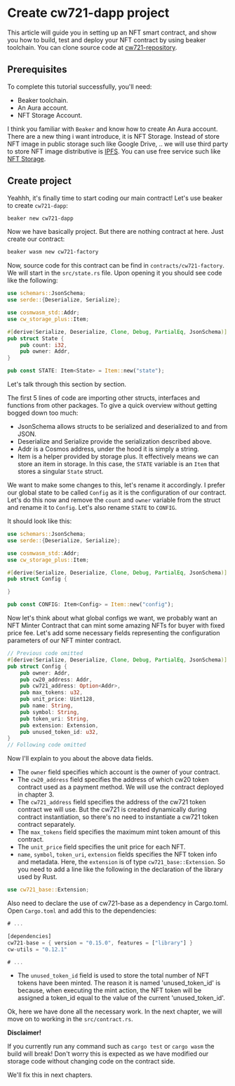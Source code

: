 # Create cw721-dapp project

This article will guide you in setting up an NFT smart contract, and show you how to build, test and deploy your NFT contract by using beaker toolchain. You can clone source code at [cw721-repository](https://github.com/aura-nw/tutorial_source/tree/main/cw721-dapp).

## Prerequisites

To complete this tutorial successfully, you'll need:

- Beaker toolchain.
- An Aura account.
- NFT Storage Account.

I think you familiar with `Beaker` and know how to create An Aura account. There are a new thing i want introduce, it is NFT Storage. Instead of store NFT image in public storage such like Google Drive, .. we will use third party to store NFT image distributive is [IPFS](https://docs.ipfs.tech/concepts/what-is-ipfs/). You can use free service such like [NFT Storage](https://nft.storage/#getting-started). 

## Create project

Yeahhh, it's finally time to start coding our main contract! Let's use beaker to create `cw721-dapp`:

```sh
beaker new cw721-dapp
````

Now we have basically project. But there are nothing contract at here. Just create our contract:

```sh
beaker wasm new cw721-factory
````

Now, source code for this contract can be find in `contracts/cw721-factory`. We will start in the `src/state.rs` file. Upon opening it you should see code like the following:

```rust
use schemars::JsonSchema;
use serde::{Deserialize, Serialize};

use cosmwasm_std::Addr;
use cw_storage_plus::Item;

#[derive(Serialize, Deserialize, Clone, Debug, PartialEq, JsonSchema)]
pub struct State {
    pub count: i32,
    pub owner: Addr,
}

pub const STATE: Item<State> = Item::new("state");
```

Let's talk through this section by section.

The first 5 lines of code are importing other structs, interfaces and functions from other packages. To give a quick overview without getting bogged down too much:

-   JsonSchema allows structs to be serialized and deserialized to and from JSON.
-   Deserialize and Serialize provide the serialization described above.
-   Addr is a Cosmos address, under the hood it is simply a string.
-   Item is a helper provided by storage plus. It effectively means we can store an item in storage. In this case, the `STATE` variable is an `Item` that stores a singular `State` struct.

We want to make some changes to this, let's rename it accordingly. I prefer our global state to be called `Config` as it is the configuration of our contract. Let's do this now and remove the `count` and `owner` variable from the struct and rename it to `Config`. Let's also rename `STATE` to `CONFIG`.

It should look like this:

```rust
use schemars::JsonSchema;
use serde::{Deserialize, Serialize};

use cosmwasm_std::Addr;
use cw_storage_plus::Item;

#[derive(Serialize, Deserialize, Clone, Debug, PartialEq, JsonSchema)]
pub struct Config {

}

pub const CONFIG: Item<Config> = Item::new("config");
```

Now let's think about what global configs we want, we probably want an NFT Minter Contract that can mint some amazing NFTs for buyer with fixed price fee. 
Let's add some necessary fields representing the configuration parameters of our NFT minter contract.

```rust
// Previous code omitted
#[derive(Serialize, Deserialize, Clone, Debug, PartialEq, JsonSchema)]
pub struct Config {
    pub owner: Addr,
    pub cw20_address: Addr,
    pub cw721_address: Option<Addr>,
    pub max_tokens: u32,
    pub unit_price: Uint128,
    pub name: String,
    pub symbol: String,
    pub token_uri: String,
    pub extension: Extension,
    pub unused_token_id: u32,
}
// Following code omitted
```

Now I'll explain to you about the above data fields.

- The `owner` field specifies which account is the owner of your contract.
- The `cw20_address` field specifies the address of which cw20 token contract used as a payment method. We will use the contract deployed in chapter 3.
- The `cw721_address` field specifies the address of the cw721 token contract we will use. But the cw721 is created dynamically during contract instantiation, so there's no need to instantiate a cw721 token contract separately.
- The `max_tokens` field specifies the maximum mint token amount of this contract.
- The `unit_price` field specifies the unit price for each NFT.
- `name`, `symbol`, `token_uri`, `extension` fields specifies the NFT token info and metadata. Here, the `extension` is of type `cw721_base::Extension`. So you need to add a line like the following in the declaration of the library used by Rust.

```rust
use cw721_base::Extension;
```

Also need to declare the use of cw721-base as a dependency in Cargo.toml. Open `Cargo.toml` and add this to the dependencies:

```rust cargo.toml focus=3:4
# ...

[dependencies]
cw721-base = { version = "0.15.0", features = ["library"] }
cw-utils = "0.12.1"

# ...
```

- The `unused_token_id` field is used to store the total number of NFT tokens have been minted. The reason it is named 'unused_token_id' is because, when executing the mint action, the NFT token will be assigned a token_id equal to the value of the current 'unused_token_id'.

Ok, here we have done all the necessary work. In the next chapter, we will move on to working in the `src/contract.rs`.

**Disclaimer!** 

If you currently run any command such as `cargo test` or `cargo wasm` the build will break! Don't worry this is expected as we have modified our storage code without changing code on the contract side.

We'll fix this in next chapters.

